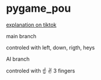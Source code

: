 # pygame_pou

[explanation on tiktok](https://www.tiktok.com/@gabopython/video/7363463761887300870)


main branch 

controled with left, down, rigth, heys



AI branch

controled with ☝️ ✌️ 3 fingers
